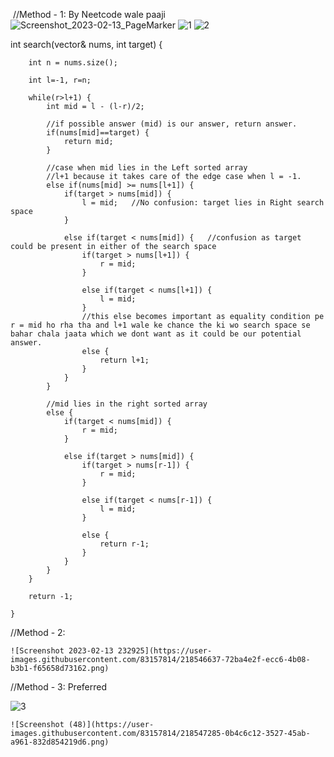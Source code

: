 ​
//Method - 1: By Neetcode wale paaji
![Screenshot_2023-02-13_PageMarker](https://user-images.githubusercontent.com/83157814/218546359-66bb817a-db2b-4160-b66a-1ec52ed3c441.png)
![1](https://user-images.githubusercontent.com/83157814/218546502-e02f7464-89fe-4281-8c07-7eb439a8048d.jpg)
![2](https://user-images.githubusercontent.com/83157814/218546527-8dcc6af6-f395-48e1-ace5-b93991907f2b.jpg)


int search(vector<int>& nums, int target) {
        
        int n = nums.size();
        
        int l=-1, r=n;
        
        while(r>l+1) {
            int mid = l - (l-r)/2;
            
            //if possible answer (mid) is our answer, return answer.
            if(nums[mid]==target) {
                return mid;
            }
            
            //case when mid lies in the Left sorted array
            //l+1 because it takes care of the edge case when l = -1.
            else if(nums[mid] >= nums[l+1]) {
                if(target > nums[mid]) {
                    l = mid;   //No confusion: target lies in Right search space
                }
                 
                else if(target < nums[mid]) {   //confusion as target could be present in either of the search space
                    if(target > nums[l+1]) {
                        r = mid;
                    } 
                
                    else if(target < nums[l+1]) {
                        l = mid;
                    } 
                    //this else becomes important as equality condition pe r = mid ho rha tha and l+1 wale ke chance the ki wo search space se bahar chala jaata which we dont want as it could be our potential answer.
                    else {
                        return l+1;
                    }
                }
            }
            
            //mid lies in the right sorted array
            else {
                if(target < nums[mid]) {
                    r = mid;
                }
                
                else if(target > nums[mid]) {
                    if(target > nums[r-1]) {
                        r = mid;
                    } 
                    
                    else if(target < nums[r-1]) {
                        l = mid;
                    } 
                    
                    else {
                        return r-1;
                    }
                }
            }
        }
        
        return -1;
        
    }
                                               
                                               
//Method - 2:
                                               
    ![Screenshot 2023-02-13 232925](https://user-images.githubusercontent.com/83157814/218546637-72ba4e2f-ecc6-4b08-b3b1-f65658d73162.png)
                                               
                                               
                                               
  //Method - 3: Preferred
                                               
  ![3](https://user-images.githubusercontent.com/83157814/218547231-04f8fad9-c694-4b64-80f0-d7fca66e04fb.jpg)
                                             
    ![Screenshot (48)](https://user-images.githubusercontent.com/83157814/218547285-0b4c6c12-3527-45ab-a961-832d854219d6.png)
                                           
                                           
